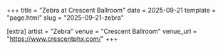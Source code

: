 +++
title = "Zebra at Crescent Ballroom"
date = 2025-09-21
template = "page.html"
slug = "2025-09-21-zebra"

[extra]
artist = "Zebra"
venue = "Crescent Ballroom"
venue_url = "https://www.crescentphx.com/"
+++
